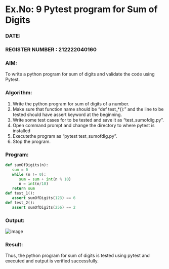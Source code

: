 # Ex.No: 9  Pytest program for Sum of Digits 

### DATE:                                                                            
### REGISTER NUMBER : 212222040160
### AIM: 
To write a python program for sum of digits and validate the code using Pytest. 
### Algorithm:

1. Write the python program for sum of digits of a number. 
2. Make sure that function name should be “def test_*():” and the line to be tested 
should have assert keyword at the beginning. 
3. Write some test cases for to be tested and save it as “test_sumofdig.py”. 
4. Open command prompt and change the directory to where pytest is installed
5. Executethe program as “pytest test_sumofdig.py”. 
6. Stop the program.

### Program:

```py
def sumOfDigits(n):
   sum = 0
   while (n != 0):
      sum = sum + int(n % 10)
      n = int(n/10)
   return sum
def test_1():
   assert sumOfDigits(123) == 6
def test_2():
   assert sumOfDigits(256) == 2
```










### Output:
![image](https://github.com/user-attachments/assets/eb0978b1-6ede-45f5-9fa2-f90eab8b1ad6)


### Result:
Thus, the python program for sum of digits is tested using pytest and executed and output is verified successfully.


